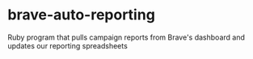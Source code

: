 # brave-auto-reporting
Ruby program that pulls campaign reports from Brave's dashboard and updates our reporting spreadsheets
